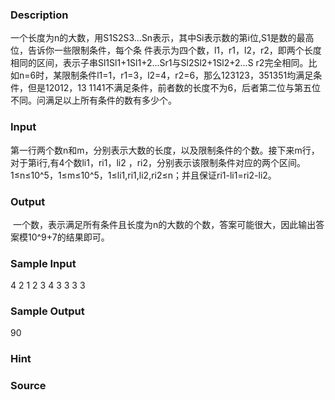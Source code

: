 
### Description
一个长度为n的大数，用S1S2S3...Sn表示，其中Si表示数的第i位,S1是数的最高位，告诉你一些限制条件，每个条
件表示为四个数，l1，r1，l2，r2，即两个长度相同的区间，表示子串Sl1Sl1+1Sl1+2...Sr1与Sl2Sl2+1Sl2+2...S
r2完全相同。比如n=6时，某限制条件l1=1，r1=3，l2=4，r2=6，那么123123，351351均满足条件，但是12012，13
1141不满足条件，前者数的长度不为6，后者第二位与第五位不同。问满足以上所有条件的数有多少个。

### Input
第一行两个数n和m，分别表示大数的长度，以及限制条件的个数。接下来m行，对于第i行,有4个数li1，ri1，li2
，ri2，分别表示该限制条件对应的两个区间。
1≤n≤10^5，1≤m≤10^5，1≤li1,ri1,li2,ri2≤n；并且保证ri1-li1=ri2-li2。

### Output
 一个数，表示满足所有条件且长度为n的大数的个数，答案可能很大，因此输出答案模10^9+7的结果即可。

### Sample Input
4 2
1 2 3 4 
3 3 3 3
### Sample Output
90
### Hint

### Source
